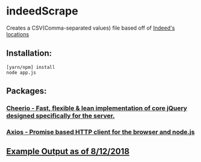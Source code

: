 # indeedScrape
Creates a CSV(Comma-separated values) file based off of [Indeed's locations](https://www.indeed.jobs/career/Home#locations)

## Installation:
```
[yarn/npm] install
node app.js
```

## Packages:

### [Cheerio - Fast, flexible & lean implementation of core jQuery designed specifically for the server.](https://www.npmjs.com/package/cheerio)
### [Axios - Promise based HTTP client for the browser and node.js](https://www.npmjs.com/package/axios)

## [Example Output as of 8/12/2018](/exampleOutput.csv)